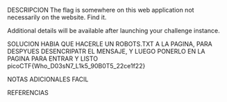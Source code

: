 
DESCRIPCION
The flag is somewhere on this web application not necessarily on the website. Find it.

Additional details will be available after launching your challenge instance.

SOLUCION
HABIA QUE HACERLE UN ROBOTS.TXT A LA PAGINA, PARA DESPYUES DESENCRIPATR EL MENSAJE, Y LUEGO PONERLO EN LA PAGINA PARA ENTRAR Y LISTO
picoCTF{Who_D03sN7_L1k5_90B0T5_22ce1f22}

NOTAS ADICIONALES
FACIL

REFERENCIAS
